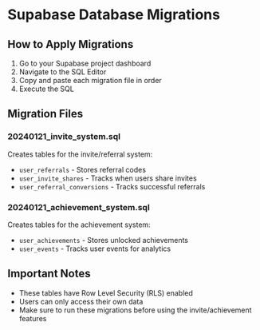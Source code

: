 # Supabase Database Migrations

## How to Apply Migrations

1. Go to your Supabase project dashboard
2. Navigate to the SQL Editor
3. Copy and paste each migration file in order
4. Execute the SQL

## Migration Files

### 20240121_invite_system.sql
Creates tables for the invite/referral system:
- `user_referrals` - Stores referral codes
- `user_invite_shares` - Tracks when users share invites
- `user_referral_conversions` - Tracks successful referrals

### 20240121_achievement_system.sql
Creates tables for the achievement system:
- `user_achievements` - Stores unlocked achievements
- `user_events` - Tracks user events for analytics

## Important Notes

- These tables have Row Level Security (RLS) enabled
- Users can only access their own data
- Make sure to run these migrations before using the invite/achievement features